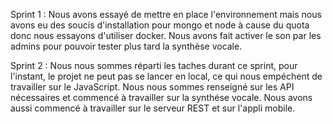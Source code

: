 Sprint 1 : 
Nous avons essayé de mettre en place l'environnement mais nous avons eu des soucis d'installation pour mongo et node à cause du quota donc nous essayons d'utiliser docker. Nous avons fait activer le son par les admins pour pouvoir tester plus tard la synthèse vocale. 

Sprint 2 :
Nous nous sommes réparti les taches durant ce sprint, pour l'instant, le projet ne peut pas se lancer en local, ce qui nous empéchent de travailler sur le JavaScript. Nous nous sommes renseigné sur les API nécessaires et commencé à travailler sur la synthése vocale. Nous avons aussi commencé à travailler sur le serveur REST et sur l'appli mobile.
